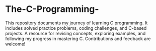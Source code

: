 # The-C-Programming-
This repository documents my journey of learning C programming. It includes solved practice problems, coding challenges, and C-based projects. A resource for revising concepts, exploring examples, and following my progress in mastering C. Contributions and feedback are welcome!
